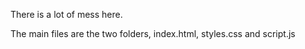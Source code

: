There is a lot of mess here.

The main files are the two folders, index.html, styles.css and script.js